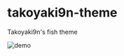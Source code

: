# takoyaki9n-theme
Takoyaki9n's fish theme

![demo](https://user-images.githubusercontent.com/8512828/57779922-17203d80-7762-11e9-93b2-278a33d6ee27.png)
